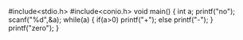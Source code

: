 #include<stdio.h>
#include<conio.h>
void main()
{
int a;
printf("no");
scanf("%d",&a);
while(a)
{
if(a>0)
printf("+");
else
printf("-");
}
printf("zero");
}
